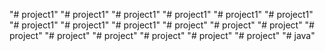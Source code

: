 "# project1" 
"# project1" 
"# project1" 
"# project1" 
"# project1" 
"# project1" 
"# project1" 
"# project1" 
"# project1" 
"# project" 
"# project" 
"# project" 
"# project" 
"# project" 
"# project" 
"# project" 
"# project" 
"# project" 
"# java" 
